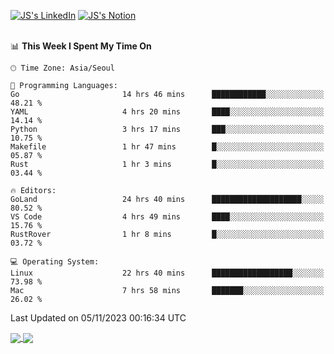 
[![JS's LinkedIn](https://img.shields.io/badge/LinkedIn-blue?style=for-the-badge&logo=linkedin)](https://www.linkedin.com/in/jaeseung-lee-5a2a32139/) 
[![JS's Notion](https://img.shields.io/badge/Notion-black?style=for-the-badge&logo=notion)](https://bit.ly/ljswiki1) <br><br>
<!-- ![JS's GitHub stats](https://github-readme-stats-lemon-five.vercel.app/api?username=tkxkd0159&hide=contribs,prs,stars,issues&show_icons=true&theme=react&include_all_commits=true)   -->
<!-- ![Top Langs](https://github-readme-stats-lemon-five.vercel.app/api/top-langs/?username=tkxkd0159&layout=compact&hide=jupyter%20notebook,scss,html,css&langs_count=10)  -->


<!--START_SECTION:waka-->
📊 **This Week I Spent My Time On** 

```text
🕑︎ Time Zone: Asia/Seoul

💬 Programming Languages: 
Go                       14 hrs 46 mins      ████████████░░░░░░░░░░░░░   48.21 % 
YAML                     4 hrs 20 mins       ████░░░░░░░░░░░░░░░░░░░░░   14.14 % 
Python                   3 hrs 17 mins       ███░░░░░░░░░░░░░░░░░░░░░░   10.75 % 
Makefile                 1 hr 47 mins        █░░░░░░░░░░░░░░░░░░░░░░░░   05.87 % 
Rust                     1 hr 3 mins         █░░░░░░░░░░░░░░░░░░░░░░░░   03.44 % 

🔥 Editors: 
GoLand                   24 hrs 40 mins      ████████████████████░░░░░   80.52 % 
VS Code                  4 hrs 49 mins       ████░░░░░░░░░░░░░░░░░░░░░   15.76 % 
RustRover                1 hr 8 mins         █░░░░░░░░░░░░░░░░░░░░░░░░   03.72 % 

💻 Operating System: 
Linux                    22 hrs 40 mins      ██████████████████░░░░░░░   73.98 % 
Mac                      7 hrs 58 mins       ███████░░░░░░░░░░░░░░░░░░   26.02 % 
```


 Last Updated on 05/11/2023 00:16:34 UTC
<!--END_SECTION:waka-->

<a href="https://github.com/tkxkd0159/dsalgo">
  <img align="center" src="https://github-readme-stats-lemon-five.vercel.app/api/pin/?username=tkxkd0159&repo=dsalgo&theme=react" />
</a>
<a href="https://github.com/tkxkd0159/books">
  <img align="center" src="https://github-readme-stats-lemon-five.vercel.app/api/pin/?username=tkxkd0159&repo=books&theme=react" />
</a>

<!---
- 🔭 I’m currently working on ...
- 🌱 I’m currently learning blockchain and distributed network
- 👯 I’m looking to collaborate on ...
- 🤔 I’m looking for help with ...
- 💬 Ask me about ...
- 📫 How to reach me: ...
- 😄 Pronouns: ...
- ⚡ Fun fact: ...
-->
